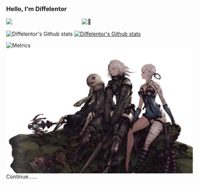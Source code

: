 ### Hello, I'm Diffelentor

![](https://visitor-badge.glitch.me/badge?page_id=Diffelentor.readme)
<img align="right" width="300" alt="🦑" src="https://count.getloli.com/get/@:Diffelentor?theme=moebooru-h">

![Diffelentor's Github stats](https://github-readme-stats.vercel.app/api?username=Diffelentor&show_icons=true)
[![Diffelentor's Github stats](https://github-readme-stats.vercel.app/api/top-langs/?username=Diffelentor&layout=compact)](https://github.com/Diffelentor/github-readme-stats)

![Metrics](https://metrics.lecoq.io/Diffelentor?template=classic&config.timezone=Asia%2FShanghai)<img align="right" wide="500" src="https://github.com/Diffelentor/Diffelentor/blob/main/source/130322172-4e4996cd-eb3d-4013-9fc2-47e573413310%20(2).png">

Continue......
